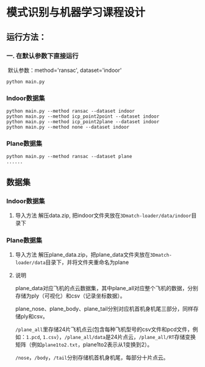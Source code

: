 # 模式识别与机器学习课程设计

## 运行方法：
### 一. 在默认参数下直接运行

​		默认参数：method='ransac', dataset='indoor'

```shell
python main.py
```

### Indoor数据集
```shell
python main.py --method ransac --dataset indoor
python main.py --method icp_point2point --dataset indoor
python main.py --method icp_point2plane --dataset indoor
python main.py --method none --dataset indoor
```

### Plane数据集
```shell
python main.py --method ransac --dataset plane
......
```

## 数据集
### Indoor数据集
1. 导入方法
    	解压data.zip, 把indoor文件夹放在`3Dmatch-loader/data/indoor`目录下
### Plane数据集
1. 导入方法
    	解压plane_data.zip，把plane_data文件夹放在`3Dmatch-loader/data`目录下，并将文件夹重命名为plane

2. 说明

    ​	plane_data对应飞机的点云数据集，其中plane_all对应整个飞机的数据，分别存储为ply（可视化）和csv（记录坐标数据）。

    ​	plane_nose、plane_body、plane_tail分别对应机首机身机尾三部分，同样存储ply和csv。

    ​	`/plane_all`里存储24片飞机点云(包含每种飞机型号的csv文件和pcd文件，例如：`1.pcd`, `1.csv`），`/plane_all/data`是24片点云，`/plane_all/RT`存储变换矩阵（例如`plane1to2.txt`，plane1to2表示从1变换到2）。

    ​	`/nose`，`/body`，`/tail`分别存储机首机身机尾，每部分十片点云。



